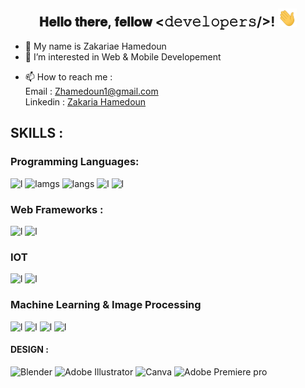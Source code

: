 
<div align="center">
<h2> 𝐇𝐞𝐥𝐥𝐨 𝐭𝐡𝐞𝐫𝐞, 𝐟𝐞𝐥𝐥𝐨𝐰 <𝚍𝚎𝚟𝚎𝚕𝚘𝚙𝚎𝚛𝚜/>! <img src="https://github.com/ABSphreak/ABSphreak/blob/master/gifs/Hi.gif" width="30px"></h2>
</div>

<div align="left" width="50">

- 👋 My name is Zakariae Hamedoun
- 👀 I’m interested in Web & Mobile Developement
<!-- - 💞️ I’m looking to collaborate on a project of an arduino car that can learn from its environment to overcome obstacles using Reinforcement Machine learning algorithms : Q learning algorithm.  -->
- 📫 How to reach me :\
Email    : Zhamedoun1@gmail.com\
Linkedin : [Zakaria Hamedoun](https://www.linkedin.com/in/zakaria-hamedoun/)

 ## SKILLS :
 
### Programming Languages:
![l](https://img.shields.io/badge/Java-yellow?style=for-the-badge&logo=java&logoColor=white)
![lamgs](https://img.shields.io/badge/JavaScript-F7DF1E?style=for-the-badge&logo=javascript&logoColor=black) 
![langs](https://img.shields.io/badge/Python-FFD43B?style=for-the-badge&logo=python&logoColor=darkgreen)
![l]( https://img.shields.io/badge/C-00599C?style=for-the-badge&logo=c&logoColor=white)
![l](https://img.shields.io/badge/C%2B%2B-00599C?style=for-the-badge&logo=c%2B%2B&logoColor=white)

 
 
 ### Web Frameworks :
![l](https://img.shields.io/badge/Django-092E20?style=for-the-badge&logo=django&logoColor=green)
![l](https://img.shields.io/badge/React-092E20?style=for-the-badge&logo=react&logoColor=blue)
 
### IOT
![l](https://img.shields.io/badge/-Arduino-00979D?style=for-the-badge&logo=Arduino&logoColor=white)
![l](https://img.shields.io/badge/-Raspberry-00979D?style=for-the-badge&logo=RaspberryPI&logoColor=white&Color=red)

### Machine Learning & Image Processing
![l](https://img.shields.io/badge/Keras-%23D00000.svg?style=for-the-badge&logo=Keras&logoColor=white)
![l](https://img.shields.io/badge/pandas-%23150458.svg?style=for-the-badge&logo=pandas&logoColor=white)
![l](https://img.shields.io/badge/numpy-%23013243.svg?style=for-the-badge&logo=numpy&logoColor=white)
![l](https://img.shields.io/badge/opencv-%23white.svg?style=for-the-badge&logo=opencv&logoColor=white)
 
 #### DESIGN : 
  <img alt="Blender" src="https://img.shields.io/badge/Blender-%000000.svg?style=for-the-badge&logo=Blender&logoColor=black"/>
 <img alt="Adobe Illustrator" src="https://img.shields.io/badge/adobeillustrator-%23FF9A00.svg?style=for-the-badge&logo=adobeillustrator&logoColor=white"/>
 <img alt="Canva" src="https://img.shields.io/badge/Canva-%2300C4CC.svg?style=for-the-badge&logo=Canva&logoColor=white"/>
 <img alt="Adobe Premiere pro" src="https://img.shields.io/badge/Adobe-Premiere%20Pro-9999FF?style=for-the-badge&logo=Adobe-Premiere%20Pro&labelColor=2f2f5b&logoWidth=15"/>
 
 
